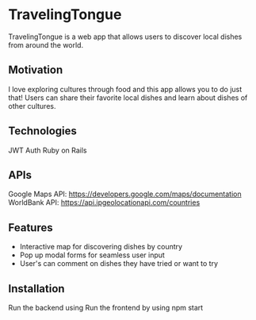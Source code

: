 # TravelingTongue
<!-- A little info about your project and/ or overview that explains what the project is about. -->
TravelingTongue is a web app that allows users to discover local dishes from around the world.

## Motivation
<!-- A short description of the motivation behind the creation and maintenance of the project. This should explain why the project exists. -->
I love exploring cultures through food and this app allows you to do just that!  Users can share their favorite local dishes and learn about dishes of other cultures. 

<!-- Build status
Build status of continus integration i.e. travis, appveyor etc. Ex. - -->

<!-- Build Status Windows Build Status -->

<!-- Code style
If you're using any code style like xo, standard etc. That will help others while contributing to your project. Ex. - -->

<!-- js-standard-style -->

<!-- Screenshots
Include logo/demo screenshot etc. -->

<!-- Tech/framework used
Ex. - -->

## Technologies
JWT Auth
Ruby on Rails

## APIs
Google Maps API: https://developers.google.com/maps/documentation
WorldBank API:  https://api.ipgeolocationapi.com/countries

## Features
- Interactive map for discovering dishes by country
- Pop up modal forms for seamless user input
- User's can comment on dishes they have tried or want to try

<!-- Code Example
Show what the library does as concisely as possible, developers should be able to figure out how your project solves their problem by looking at the code example. Make sure the API you are showing off is obvious, and that your code is short and concise. -->

## Installation

Run the backend using
Run the frontend by using npm start
